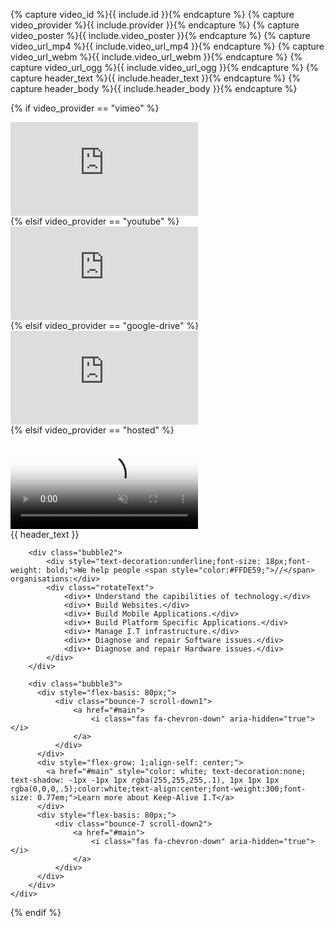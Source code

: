 {% capture video_id %}{{ include.id }}{% endcapture %}
{% capture video_provider %}{{ include.provider }}{% endcapture %}
{% capture video_poster %}{{ include.video_poster }}{% endcapture %}
{% capture video_url_mp4 %}{{ include.video_url_mp4 }}{% endcapture %}
{% capture video_url_webm %}{{ include.video_url_webm }}{% endcapture %}
{% capture video_url_ogg %}{{ include.video_url_ogg }}{% endcapture %}
{% capture header_text %}{{ include.header_text }}{% endcapture %}
{% capture header_body %}{{ include.header_body }}{% endcapture %}

{% if video_provider == "vimeo" %}
<!-- Courtesy of embedresponsively.com //-->
<div class="responsive-video-container">
  <iframe src="https://player.vimeo.com/video/{{ video_id }}?dnt=true" frameborder="0" webkitAllowFullScreen mozallowfullscreen allowFullScreen></iframe>
</div>
{% elsif video_provider == "youtube" %}
<!-- Courtesy of embedresponsively.com //-->
<div class="responsive-video-container">
  <iframe src="https://www.youtube-nocookie.com/embed/{{ video_id }}" frameborder="0" allowfullscreen></iframe>
</div>
{% elsif video_provider == "google-drive" %}
<!-- Courtesy of embedresponsively.com //-->
<div class="responsive-video-container">
  <iframe src="https://drive.google.com/file/d/{{ video_id }}/preview" frameborder="0" allowfullscreen></iframe>
</div>
{% elsif video_provider == "hosted" %}
<div class="element-with-video-bg jquery-background-video-wrapper" style="height:600px;">
    <video class="my-background-video jquery-background-video" loop autoplay muted playsinline poster="{{ video_poster }}" data-bgvideo="true">
        <source src="{{ video_url_mp4 }}" type="video/mp4">
        <source src="{{ video_url_webm }}" type="video/webm">
        <source src="{{ video_url_ogg }}" type="video/ogg">
    </video>
    <div>
        <div data-aos="fade-down" data-aos-once="true" class="bubble1">
            {{ header_text }}
        </div>
                
        <div class="bubble2"> 
            <div style="text-decoration:underline;font-size: 18px;font-weight: bold;">We help people <span style="color:#FFDE59;">//</span> organisations:</div>
            <div class="rotateText"> 
                <div>• Understand the capibilities of technology.</div> 
                <div>• Build Websites.</div> 
                <div>• Build Mobile Applications.</div> 
                <div>• Build Platform Specific Applications.</div> 
                <div>• Manage I.T infrastructure.</div> 
                <div>• Diagnose and repair Software issues.</div> 
                <div>• Diagnose and repair Hardware issues.</div> 
            </div>              
        </div>

        <div class="bubble3">
          <div style="flex-basis: 80px;">
              <div class="bounce-7 scroll-down1">
                  <a href="#main">
                      <i class="fas fa-chevron-down" aria-hidden="true"></i>
                  </a>
              </div>
          </div>
          <div style="flex-grow: 1;align-self: center;">
            <a href="#main" style="color: white; text-decoration:none; text-shadow: -1px -1px 1px rgba(255,255,255,.1), 1px 1px 1px rgba(0,0,0,.5);color:white;text-align:center;font-weight:300;font-size: 0.77em;">Learn more about Keep-Alive I.T</a>
          </div>
          <div style="flex-basis: 80px;">
              <div class="bounce-7 scroll-down2">
                  <a href="#main">
                      <i class="fas fa-chevron-down" aria-hidden="true"></i>
                  </a>
              </div>
          </div>
        </div>
    </div>
</div>
{% endif %}


